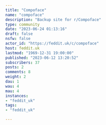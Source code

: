 ```yaml
---
title: "Compoface" 
name: "compoface"
description: "Backup site for r/Compoface"
type: community
date: "2023-06-24 01:13:16"
draft: false
nsfw: false
actor_id: "https://feddit.uk/c/compoface"
host: feddit.uk
lastmod: "1969-12-31 19:00:00"
published: "2023-06-12 13:20:52"
subscribers: 37
posts: 2
comments: 8
weight: 2
dau: 1
wau: 4
mau: 4
instances:
- "feddit_uk"
tags: 
- "feddit_uk"

---
```

